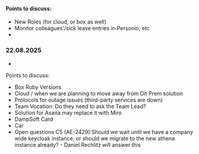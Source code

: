 

#### Points to discuss:
- New Roles (for cloud, or box as well)
- Monitor colleagues'/sick leave entries in Personio, etc
- 


### 22.08.2025
  - 
Points to discuss:
- Box Ruby Versions
- Cloud / when we are planning to move away from On Prem solution
- Protocols for outage issues (third-party services are down)
- Team Vocation: Do they need to ask the Team Lead?
- Solution for Asana may replace it with Miro
- DampSoft Card
- Car
- Open questions C5 (AE-2429):Should we wait until we have a company wide keycloak instance, or should we migrate to the new athena instance already? - Daniel Rechlitz will answer this







